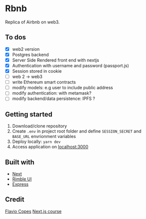 # Rbnb
Replica of Airbnb on web3.
## To dos
- [x] web2 version
- [x] Postgres backend
- [x] Server Side Rendered front end with nextjs
- [x] Authentication with username and password (passport.js)
- [x] Session stored in cookie
- [ ] web 2 -> web3
- [ ] write Ethereum smart contracts
- [ ] modify models: e.g user to include public address
- [ ] modify authentication: with metamask?
- [ ] modify backend/data persistence: IPFS ?

## Getting started
1. Download/clone repository
2. Create `.env` in project root folder and define `SESSION_SECRET` and `BASE_URL` envrionment variables
3. Deploy locally: `yarn dev`
4. Access application on [localhost:3000](http://localhost:3000/)


## Built with
- [Next](https://nextjs.org/)
- [Rimble UI](https://rimble.consensys.design/)
- [Express](https://expressjs.com/)

## Credit
[Flavio Copes](https://flaviocopes.com/) [Next.js course](https://nextjscourse.com/)
